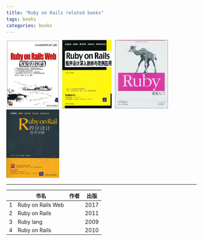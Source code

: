 ```yaml
---
title: "Ruby on Rails related books"
tags: books
categories: books
---
```



<div class="photoset-grid-lightbox">
<img class="alignleft size-full wp-image-13487" alt="Quick reference guide 2" src="/images/bookcover/ror_1.jpg" width="140"  height="181" /> 

<img class="alignleft size-full wp-image-13487" alt="Quick reference guide 9" src="/images/bookcover/ror_2.jpg" width="140"  height="181" /> 

<img class="alignleft size-full wp-image-13487" alt="Quick reference guide 8" src="/images/bookcover/ror_3.jpg" width="140"  height="181" /> 

<img class="alignleft size-full wp-image-13487" alt="Quick reference guide 7" src="/images/bookcover/ror_4.jpg" width="140"  height="181" /> 

</div>

<hr>


|   | 书名 | 作者 | 出版 |
|----|-------------|--------|------|
| 1 | Ruby on Rails Web |   | 2017 |
| 2 | Ruby on Rails |   | 2011 |
| 3 | Ruby lang |   | 2009 |
| 4 | Ruby on Rails |   | 2010 |
